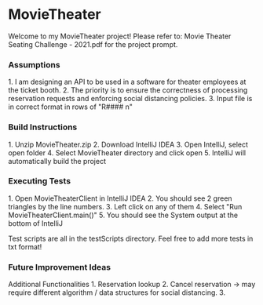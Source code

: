 <h1>MovieTheater</h1>
Welcome to my MovieTheater project! Please refer to: Movie Theater Seating Challenge - 2021.pdf for the project prompt.

<h3>Assumptions</h3>
1. I am designing an API to be used in a software for theater employees at the ticket booth.
2. The priority is to ensure the correctness of processing reservation requests and enforcing social distancing policies.
3. Input file is in correct format in rows of "R#### n"

<h3>Build Instructions</h3>
1. Unzip MovieTheater.zip
2. Download IntelliJ IDEA
3. Open IntelliJ, select open folder
4. Select MovieTheater directory and click open
5. IntelliJ will automatically build the project

<h3>Executing Tests</h3>
1. Open MovieTheaterClient in IntelliJ IDEA
2. You should see 2 green triangles by the line numbers.
3. Left click on any of them
4. Select "Run MovieTheaterClient.main()"
5. You should see the System output at the bottom of IntelliJ

Test scripts are all in the testScripts directory. Feel free to add more tests in txt format!

<h3>Future Improvement Ideas</h3>
Additional Functionalities
1. Reservation lookup
2. Cancel reservation -> may require different algorithm / data structures for social distancing.
3. 